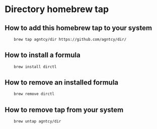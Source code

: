 # Directory homebrew tap

## How to add this homebrew tap to your system
```bash
    brew tap agntcy/dir https://github.com/agntcy/dir/
```

## How to install a formula
```bash
    brew install dirctl
```

## How to remove an installed formula
```bash
    brew remove dirctl
```

## How to remove tap from your system
```bash
    brew untap agntcy/dir
```